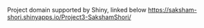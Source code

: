 Project domain supported by Shiny, linked below
https://saksham-shori.shinyapps.io/Project3-SakshamShori/

